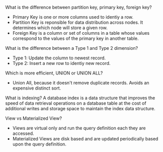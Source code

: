 What is the difference between partition key, primary key, foreign key?
* Primary Key is one or more columns used to identiy a row.
* Partition Key is reponsible for data distribution across nodes. It determines which node will store a given row.
* Foreign Key is a column or set of columns in a table whose values correspond to the values of the primary key in another table.

What is the difference between a Type 1 and Type 2 dimension?
* Type 1: Update the column to newest record.
* Type 2: Insert a new row to identiy new record.

Which is more efficient, UNION or UNION ALL?
* Union All, because it doesn't remove duplicate records. Avoids an expensive distinct sort.

What is indexing?
A database index is a data structure that improves the speed of data retrieval operations on a database table at the cost of additional writes and storage space to maintain the index data structure.

View vs Materialized View?
* Views are virtual only and run the query definition each they are accessed.
* Materialized Views are disk based and are updated periodically based upon the query definition.